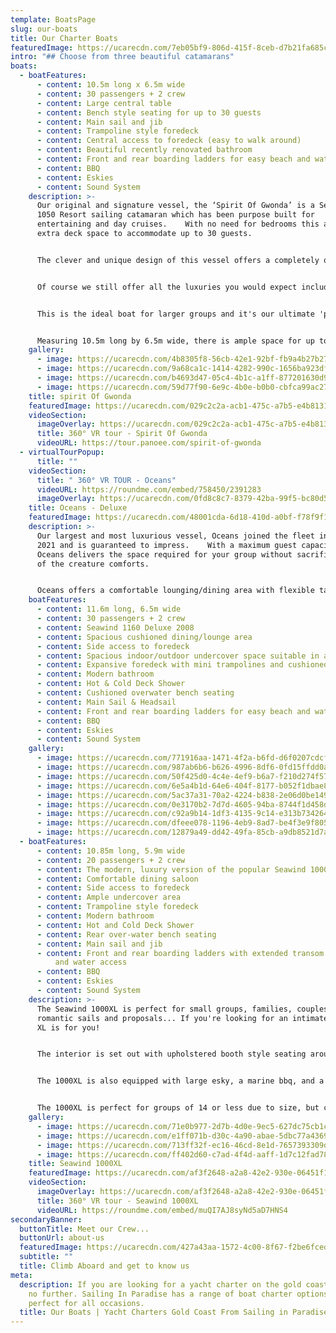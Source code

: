 ```yaml
---
template: BoatsPage
slug: our-boats
title: Our Charter Boats
featuredImage: https://ucarecdn.com/7eb05bf9-806d-415f-8ceb-d7b21fa685ce/
intro: "## Choose from three beautiful catamarans"
boats:
  - boatFeatures:
      - content: 10.5m long x 6.5m wide
      - content: 30 passengers + 2 crew
      - content: Large central table
      - content: Bench style seating for up to 30 guests
      - content: Main sail and jib
      - content: Trampoline style foredeck
      - content: Central access to foredeck (easy to walk around)
      - content: Beautiful recently renovated bathroom
      - content: Front and rear boarding ladders for easy beach and water access
      - content: BBQ
      - content: Eskies
      - content: Sound System
    description: >-
      Our original and signature vessel, the ‘Spirit Of Gwonda’ is a Seawind
      1050 Resort sailing catamaran which has been purpose built for
      entertaining and day cruises.    With no need for bedrooms this allows for
      extra deck space to accommodate up to 30 guests.


      The clever and unique design of this vessel offers a completely open plan layout so your guests can interact with each other at all times whether inside or outside the vessel.  


      Of course we still offer all the luxuries you would expect including the ever-popular front trampoline sections for soaking up the sun, generous inside bench seating with our largest undercover area and a central table, barbecue and renovated bathroom facilities.


      This is the ideal boat for larger groups and it's our ultimate 'party boat'.  Spirit of Gwonda is also wonderful for families with small children.  


      Measuring 10.5m long by 6.5m wide, there is ample space for up to 30 people (plus 2 crew), approx 60 square metres of deck space in fact.  You will be amazed at the room available inside this smooth and stable boat, making it ideal for social occasions of all kinds.   Spirit Of Gwonda is truly unique and the only one of it’s kind on the Gold Coast.
    gallery:
      - image: https://ucarecdn.com/4b8305f8-56cb-42e1-92bf-fb9a4b27b27e/
      - image: https://ucarecdn.com/9a68ca1c-1414-4282-990c-1656ba923df9/
      - image: https://ucarecdn.com/b4693d47-05c4-4b1c-a1ff-877201630d9d/
      - image: https://ucarecdn.com/59d77f90-6e9c-4b0e-b0b0-cbfca99ac273/
    title: spirit Of Gwonda
    featuredImage: https://ucarecdn.com/029c2c2a-acb1-475c-a7b5-e4b81312a9fb/
    videoSection:
      imageOverlay: https://ucarecdn.com/029c2c2a-acb1-475c-a7b5-e4b81312a9fb/
      title: 360° VR tour - Spirit Of Gwonda
      videoURL: https://tour.panoee.com/spirit-of-gwonda
  - virtualTourPopup:
      title: ""
    videoSection:
      title: " 360° VR TOUR - Oceans"
      videoURL: https://roundme.com/embed/758450/2391283
      imageOverlay: https://ucarecdn.com/0fd8c8c7-8379-42ba-99f5-bc80d5be70c2/
    title: Oceans - Deluxe
    featuredImage: https://ucarecdn.com/48001cda-6d18-410d-a0bf-f78f9f16c900/-/crop/1637x1125/0,0/-/preview/
    description: >-
      Our largest and most luxurious vessel, Oceans joined the fleet in April
      2021 and is guaranteed to impress.    With a maximum guest capacity of 30,
      Oceans delivers the space required for your group without sacrificing any
      of the creature comforts.  


      Oceans offers a comfortable lounging/dining area with flexible table configuration.   The undercover space is a delightful indoor, outdoor zone that will provide comfort in any weather.   The cushioned overwater bench seating and BBQ area is a beautiful place to chill and watch the world sail by while not missing any of the action.   The foredeck is expansive, offering a combination of wide open deck space, mini trampolines and a cushioned relaxation area.    This vessel is ideal for more relaxed celebrations, families with older kids and corporate events.
    boatFeatures:
      - content: 11.6m long, 6.5m wide
      - content: 30 passengers + 2 crew
      - content: Seawind 1160 Deluxe 2008
      - content: Spacious cushioned dining/lounge area
      - content: Side access to foredeck
      - content: Spacious indoor/outdoor undercover space suitable in all weather
      - content: Expansive foredeck with mini trampolines and cushioned relaxation area
      - content: Modern bathroom
      - content: Hot & Cold Deck Shower
      - content: Cushioned overwater bench seating
      - content: Main Sail & Headsail
      - content: Front and rear boarding ladders for easy beach and water access
      - content: BBQ
      - content: Eskies
      - content: Sound System
    gallery:
      - image: https://ucarecdn.com/771916aa-1471-4f2a-b6fd-d6f0207cdcf4/
      - image: https://ucarecdn.com/987ab6b6-b626-4996-8df6-0fd15ffdd0a3/-/preview/-/enhance/28/
      - image: https://ucarecdn.com/50f425d0-4c4e-4ef9-b6a7-f210d274f574/-/preview/-/enhance/14/
      - image: https://ucarecdn.com/6e5a4b1d-64e6-404f-8177-b052f1dbae8b/-/crop/1000x569/0,98/-/preview/
      - image: https://ucarecdn.com/5ac37a31-70a2-4224-b838-2e06d0be149c/
      - image: https://ucarecdn.com/0e3170b2-7d7d-4605-94ba-8744f1d458d9/
      - image: https://ucarecdn.com/c92a9b14-1df3-4135-9c14-e313b734264b/
      - image: https://ucarecdn.com/dfeee078-1196-4eb9-8ad7-be4f3e9f805a/-/crop/1120x1126/0,284/-/preview/
      - image: https://ucarecdn.com/12879a49-dd42-49fa-85cb-a9db8521d7a3/
  - boatFeatures:
      - content: 10.85m long, 5.9m wide
      - content: 20 passengers + 2 crew
      - content: The modern, luxury version of the popular Seawind 1000 (2011 model)
      - content: Comfortable dining saloon
      - content: Side access to foredeck
      - content: Ample undercover area
      - content: Trampoline style foredeck
      - content: Modern bathroom
      - content: Hot and Cold Deck Shower
      - content: Rear over-water bench seating
      - content: Main sail and jib
      - content: Front and rear boarding ladders with extended transom for easy beach
          and water access
      - content: BBQ
      - content: Eskies
      - content: Sound System
    description: >-
      The Seawind 1000XL is perfect for small groups, families, couples,
      romantic sails and proposals... If you're looking for an intimate setting,
      XL is for you! 


      The interior is set out with upholstered booth style seating around a dining table with windows allowing for 360 degree viewing from all areas. There is extra seating in the targa area at the back, and, as with our other vessel, there is ample area to laze around in the sun on the front trampoline area.


      The 1000XL is also equipped with large esky, a marine bbq, and a modern bathroom.


      The 1000XL is perfect for groups of 14 or less due to size, but can take up to 20 people (plus 2 crew).
    gallery:
      - image: https://ucarecdn.com/71e0b977-2d7b-4d0e-9ec5-627dc75cb1cc/
      - image: https://ucarecdn.com/e1ff071b-d30c-4a90-abae-5dbc77a4369e/
      - image: https://ucarecdn.com/713ff32f-ec16-46cd-8e1d-7657393309df/
      - image: https://ucarecdn.com/ff402d60-c7ad-4f4d-aaff-1d7c12fad780/
    title: Seawind 1000XL
    featuredImage: https://ucarecdn.com/af3f2648-a2a8-42e2-930e-06451f1b0e3b/
    videoSection:
      imageOverlay: https://ucarecdn.com/af3f2648-a2a8-42e2-930e-06451f1b0e3b/
      title: 360° VR tour - Seawind 1000XL
      videoURL: https://roundme.com/embed/muQI7AJ8syNd5aD7HNS4
secondaryBanner:
  buttonTitle: Meet our Crew...
  buttonUrl: about-us
  featuredImage: https://ucarecdn.com/427a43aa-1572-4c00-8f67-f2be6fced132/-/crop/5211x2779/223,254/-/preview/
  subtitle: ""
  title: Climb Aboard and get to know us
meta:
  description: If you are looking for a yacht charter on the gold coast then look
    no further. Sailing In Paradise has a range of boat charter options that are
    perfect for all occasions.
  title: Our Boats | Yacht Charters Gold Coast From Sailing in Paradise
---
```

